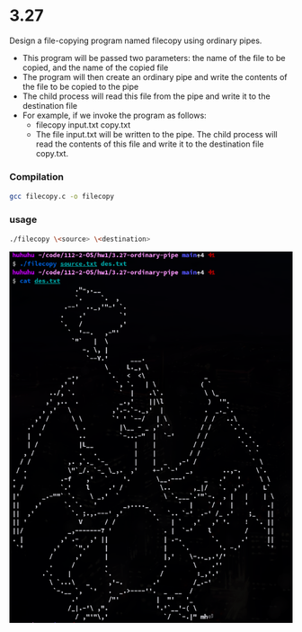 # 3.27
Design a file-copying program named filecopy using ordinary pipes.
* This program will be passed two parameters: the name of the file to be copied, and the name of the copied file
* The program will then create an ordinary pipe and write the contents of the file to be copied to the pipe
* The child process will read this file from the pipe and write it to the destination file
* For example, if we invoke the program as follows:
    * filecopy input.txt copy.txt
    * The file input.txt will be written to the pipe. The child process will read the contents of this file and write it to the destination file copy.txt.


### Compilation
```sh
gcc filecopy.c -o filecopy
```

### usage
```sh
./filecopy \<source> \<destination>
```
![](./screenshot/screenshot.png)